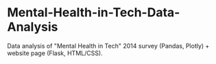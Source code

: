 # Mental-Health-in-Tech-Data-Analysis
Data analysis of "Mental Health in Tech" 2014 survey (Pandas, Plotly) + website page (Flask, HTML/CSS).
